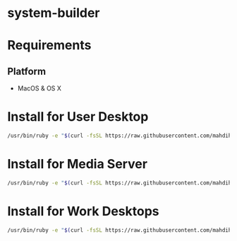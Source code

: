 # system-builder

# Requirements

## Platform

* MacOS & OS X

# Install for User Desktop

```bash
/usr/bin/ruby -e "$(curl -fsSL https://raw.githubusercontent.com/mahdihastie/system-builder/master/install.sh)"
```

# Install for Media Server

```bash
/usr/bin/ruby -e "$(curl -fsSL https://raw.githubusercontent.com/mahdihastie/system-builder/master/install-server.sh)"
```

# Install for Work Desktops  

```bash
/usr/bin/ruby -e "$(curl -fsSL https://raw.githubusercontent.com/mahdihastie/system-builder/master/install-iq.sh)"
```
